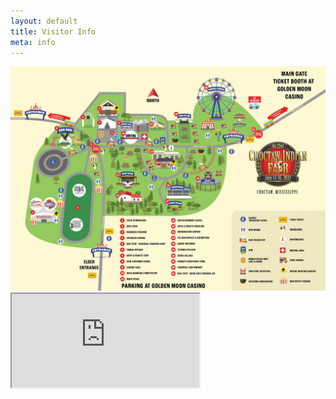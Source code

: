 ```yaml
---
layout: default
title: Visitor Info
meta: info
---
```

<section class="diamond-bg7">
    <div class="container">
        <!--<img src="../assets/img/info-banner.webp" class="img-fluid d-none d-md-block img-shadow">
        <img src="../assets/img/info-banner02.webp" class="img-fluid d-block d-md-none img-shadow">-->
        <!--<img src="../assets/img/info-banner02.webp" class="img-fluid d-block d-md-none">-->
        <a href="../assets/pdf/2022 Fairgrounds Map.pdf" target="_blank">
            <img src="../assets/img/fairgrounds-map.webp" class="img-fluid pt-5" alt="Events">
        </a>
        <div class="ratio ratio-16x9 mt-5">
            <iframe src="https://www.google.com/maps/d/embed?mid=1e6Nvl9pSDrBdsh-9WWbGf3-QLdrcyGsm&ehbc=2E312F"></iframe>
        </div>
    </div>
</section>

